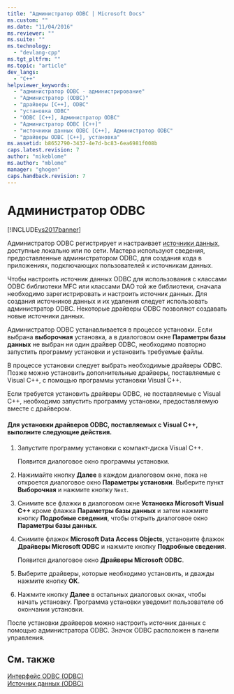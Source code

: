 ```yaml
---
title: "Администратор ODBC | Microsoft Docs"
ms.custom: ""
ms.date: "11/04/2016"
ms.reviewer: ""
ms.suite: ""
ms.technology: 
  - "devlang-cpp"
ms.tgt_pltfrm: ""
ms.topic: "article"
dev_langs: 
  - "C++"
helpviewer_keywords: 
  - "администратор ODBC - администрирование"
  - "Администратор (ODBC)"
  - "драйверы [C++], ODBC"
  - "установка ODBC"
  - "ODBC [C++], Администратор ODBC"
  - "Администратор ODBC [C++]"
  - "источники данных ODBC [C++], Администратор ODBC"
  - "драйверы ODBC [C++], установка"
ms.assetid: b8652790-3437-4e7d-bc83-6ea6981f008b
caps.latest.revision: 7
author: "mikeblome"
ms.author: "mblome"
manager: "ghogen"
caps.handback.revision: 7
---
```

# Администратор ODBC
[!INCLUDE[vs2017banner](../../assembler/inline/includes/vs2017banner.md)]

Администратор ODBC регистрирует и настраивает [источники данных](../../data/odbc/data-source-odbc.md), доступные локально или по сети.  Мастера используют сведения, предоставленные администратором ODBC, для создания кода в приложениях, подключающих пользователей к источникам данных.  
  
 Чтобы настроить источник данных ODBC для использования с классами ODBC библиотеки MFC или классами DAO той же библиотеки, сначала необходимо зарегистрировать и настроить источник данных.  Для создания источников данных и их удаления следует использовать администратор ODBC.  Некоторые драйверы ODBC позволяют создавать новые источники данных.  
  
 Администратор ODBC устанавливается в процессе установки.  Если выбрана **выборочная** установка, а в диалоговом окне **Параметры базы данных** не выбран ни один драйвер ODBC, необходимо повторно запустить программу установки и установить требуемые файлы.  
  
 В процессе установки следует выбрать необходимые драйверы ODBC.  Позже можно установить дополнительные драйверы, поставляемые с Visual C\+\+, с помощью программы установки Visual C\+\+.  
  
 Если требуется установить драйверы ODBC, не поставляемые с Visual C\+\+, необходимо запустить программу установки, предоставляемую вместе с драйвером.  
  
#### Для установки драйверов ODBC, поставляемых с Visual C\+\+, выполните следующие действия.  
  
1.  Запустите программу установки с компакт\-диска Visual C\+\+.  
  
     Появится диалоговое окно программы установки.  
  
2.  Нажимайте кнопку **Далее** в каждом диалоговом окне, пока не откроется диалоговое окно **Параметры установки**.  Выберите пункт **Выборочная** и нажмите кнопку `Next`.  
  
3.  Снимите все флажки в диалоговом окне **Установка Microsoft Visual C\+\+** кроме флажка **Параметры базы данных** и затем нажмите кнопку **Подробные сведения**, чтобы открыть диалоговое окно **Параметры базы данных**.  
  
4.  Снимите флажок **Microsoft Data Access Objects**, установите флажок **Драйверы Microsoft ODBC** и нажмите кнопку **Подробные сведения**.  
  
     Появится диалоговое окно **Драйверы Microsoft ODBC**.  
  
5.  Выберите драйверы, которые необходимо установить, и дважды нажмите кнопку **ОК**.  
  
6.  Нажмите кнопку **Далее** в остальных диалоговых окнах, чтобы начать установку.  Программа установки уведомит пользователе об окончании установки.  
  
 После установки драйверов можно настроить источник данных с помощью администратора ODBC.  Значок ODBC расположен в панели управления.  
  
## См. также  
 [Интерфейс ODBC \(ODBC\)](../Topic/Open%20Database%20Connectivity%20\(ODBC\).md)   
 [Источник данных \(ODBC\)](../../data/odbc/data-source-odbc.md)